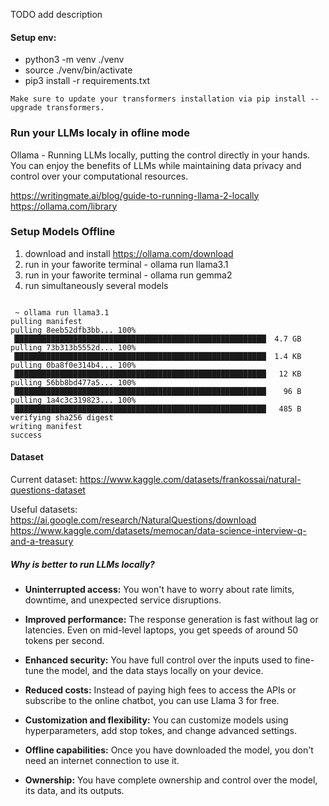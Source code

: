 TODO add description 

#### Setup env:

- python3 -m venv ./venv
- source ./venv/bin/activate
- pip3 install -r requirements.txt


```
Make sure to update your transformers installation via pip install --upgrade transformers.
```


### Run your LLMs localy in ofline mode
Ollama - Running LLMs locally, putting the control directly in your hands.
You can enjoy the benefits of LLMs while maintaining data privacy and control over your computational resources.

https://writingmate.ai/blog/guide-to-running-llama-2-locally
https://ollama.com/library

### Setup Models Offline 

1. download and install https://ollama.com/download
2. run in your faworite terminal - ollama run llama3.1
3. run in your faworite terminal - ollama run gemma2
4. run simultaneously several models

```

 ~ ollama run llama3.1
pulling manifest
pulling 8eeb52dfb3bb... 100% ▕████████████████████████████████████████████████████████▏ 4.7 GB
pulling 73b313b5552d... 100% ▕████████████████████████████████████████████████████████▏ 1.4 KB
pulling 0ba8f0e314b4... 100% ▕████████████████████████████████████████████████████████▏  12 KB
pulling 56bb8bd477a5... 100% ▕████████████████████████████████████████████████████████▏   96 B
pulling 1a4c3c319823... 100% ▕████████████████████████████████████████████████████████▏  485 B
verifying sha256 digest
writing manifest
success
```

#### Dataset
Current dataset:
https://www.kaggle.com/datasets/frankossai/natural-questions-dataset

Useful datasets:
https://ai.google.com/research/NaturalQuestions/download
https://www.kaggle.com/datasets/memocan/data-science-interview-q-and-a-treasury




#####  Why is better to run LLMs locally? 

- **Uninterrupted access:** You won't have to worry about rate limits, downtime, and unexpected service disruptions.

- **Improved performance:** The response generation is fast without lag or latencies. Even on mid-level laptops, you get speeds of around 50 tokens per second.

- **Enhanced security:** You have full control over the inputs used to fine-tune the model, and the data stays locally on your device.

- **Reduced costs:** Instead of paying high fees to access the APIs or subscribe to the online chatbot, you can use Llama 3 for free.

- **Customization and flexibility:** You can customize models using hyperparameters, add stop tokes, and change advanced settings.

- **Offline capabilities:** Once you have downloaded the model, you don't need an internet connection to use it.

- **Ownership:** You have complete ownership and control over the model, its data, and its outputs.
 
